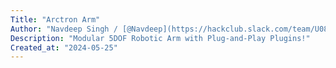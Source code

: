 ```yaml
---
Title: "Arctron Arm"
Author: "Navdeep Singh / [@Navdeep](https://hackclub.slack.com/team/U083T3ZP6AV) "
Description: "Modular 5DOF Robotic Arm with Plug-and-Play Plugins!"
Created_at: "2024-05-25"
---
```

